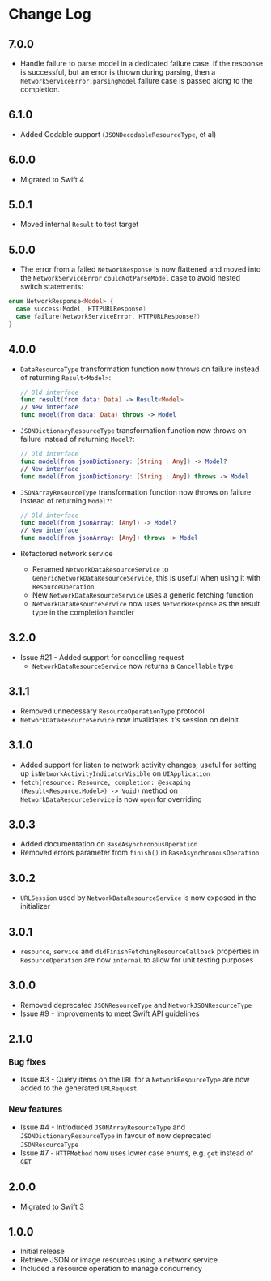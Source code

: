 # Change Log

## 7.0.0

- Handle failure to parse model in a dedicated failure case. If the response is successful, but an error is thrown during parsing, then a `NetworkServiceError.parsingModel` failure case is passed along to the completion.

## 6.1.0

- Added Codable support (`JSONDecodableResourceType`, et al)

## 6.0.0

- Migrated to Swift 4


## 5.0.1

- Moved internal `Result` to test target

## 5.0.0

- The error from a failed `NetworkResponse` is now flattened and moved into the `NetworkServiceError` `couldNotParseModel` case to avoid nested switch statements: 

```swift
enum NetworkResponse<Model> {
  case success(Model, HTTPURLResponse)
  case failure(NetworkServiceError, HTTPURLResponse?)
}
```

## 4.0.0

- `DataResourceType` transformation function now throws on failure instead of returning `Result<Model>`:

	```swift
	// Old interface
	func result(from data: Data) -> Result<Model>
	// New interface
	func model(from data: Data) throws -> Model
	```
	
- `JSONDictionaryResourceType` transformation function now throws on failure instead of returning `Model?`:

	```swift
	// Old interface
	func model(from jsonDictionary: [String : Any]) -> Model?
	// New interface
	func model(from jsonDictionary: [String : Any]) throws -> Model
	```

- `JSONArrayResourceType` transformation function now throws on failure instead of returning `Model?`:

	```swift
	// Old interface
	func model(from jsonArray: [Any]) -> Model?
	// New interface
	func model(from jsonArray: [Any]) throws -> Model
	```
	
- Refactored network service
	- Renamed `NetworkDataResourceService` to `GenericNetworkDataResourceService`, this is useful when using it with `ResourceOperation`
	- New `NetworkDataResourceService` uses a generic fetching function
	- `NetworkDataResourceService` now uses `NetworkResponse` as the result type in the completion handler

## 3.2.0

- Issue #21 - Added support for cancelling request
	- `NetworkDataResourceService` now returns a `Cancellable` type

## 3.1.1

- Removed unnecessary `ResourceOperationType` protocol
- `NetworkDataResourceService` now invalidates it's session on deinit

## 3.1.0

- Added support for listen to network activity changes, useful for setting up `isNetworkActivityIndicatorVisible` on `UIApplication`
- `fetch(resource: Resource, completion: @escaping (Result<Resource.Model>) -> Void)` method on `NetworkDataResourceService` is now `open` for overriding

## 3.0.3

- Added documentation on `BaseAsynchronousOperation`
- Removed errors parameter from `finish()` in `BaseAsynchronousOperation`

## 3.0.2

- `URLSession` used by `NetworkDataResourceService` is now exposed in the initializer

## 3.0.1

- `resource`, `service` and `didFinishFetchingResourceCallback` properties in `ResourceOperation` are now `internal` to allow for unit testing purposes

## 3.0.0

- Removed deprecated `JSONResourceType` and `NetworkJSONResourceType`
- Issue #9 - Improvements to meet Swift API guidelines

## 2.1.0

### Bug fixes

- Issue #3 - Query items on the `URL` for a `NetworkResourceType` are now added to the generated `URLRequest`

### New features

- Issue #4 - Introduced `JSONArrayResourceType` and `JSONDictionaryResourceType` in favour of now deprecated `JSONResourceType`
- Issue #7 - `HTTPMethod` now uses lower case enums, e.g. `get` instead of `GET`

## 2.0.0

- Migrated to Swift 3

## 1.0.0

- Initial release
- Retrieve JSON or image resources using a network service
- Included a resource operation to manage concurrency
